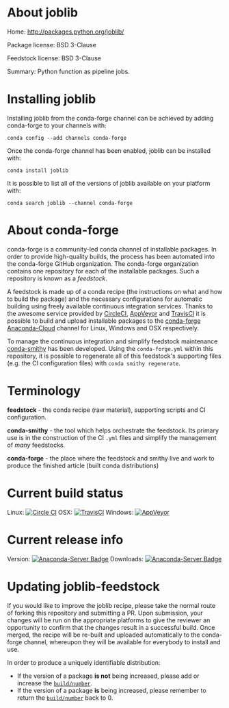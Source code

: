 About joblib
============

Home: http://packages.python.org/joblib/

Package license: BSD 3-Clause

Feedstock license: BSD 3-Clause

Summary: Python function as pipeline jobs.



Installing joblib
=================

Installing joblib from the conda-forge channel can be achieved by adding conda-forge to your channels with:

```
conda config --add channels conda-forge
```

Once the conda-forge channel has been enabled, joblib can be installed with:

```
conda install joblib
```

It is possible to list all of the versions of joblib available on your platform with:

```
conda search joblib --channel conda-forge
```


About conda-forge
=================

conda-forge is a community-led conda channel of installable packages.
In order to provide high-quality builds, the process has been automated into the
conda-forge GitHub organization. The conda-forge organization contains one repository
for each of the installable packages. Such a repository is known as a *feedstock*.

A feedstock is made up of a conda recipe (the instructions on what and how to build
the package) and the necessary configurations for automatic building using freely
available continuous integration services. Thanks to the awesome service provided by
[CircleCI](https://circleci.com/), [AppVeyor](http://www.appveyor.com/)
and [TravisCI](https://travis-ci.org/) it is possible to build and upload installable
packages to the [conda-forge](https://anaconda.org/conda-forge)
[Anaconda-Cloud](http://docs.anaconda.org/) channel for Linux, Windows and OSX respectively.

To manage the continuous integration and simplify feedstock maintenance
[conda-smithy](http://github.com/conda-forge/conda-smithy) has been developed.
Using the ``conda-forge.yml`` within this repository, it is possible to regenerate all of
this feedstock's supporting files (e.g. the CI configuration files) with ``conda smithy regenerate``.


Terminology
===========

**feedstock** - the conda recipe (raw material), supporting scripts and CI configuration.

**conda-smithy** - the tool which helps orchestrate the feedstock.
                   Its primary use is in the construction of the CI ``.yml`` files
                   and simplify the management of *many* feedstocks.

**conda-forge** - the place where the feedstock and smithy live and work to
                  produce the finished article (built conda distributions)

Current build status
====================

Linux: [![Circle CI](https://circleci.com/gh/conda-forge/joblib-feedstock.svg?style=svg)](https://circleci.com/gh/conda-forge/joblib-feedstock)
OSX: [![TravisCI](https://travis-ci.org/conda-forge/joblib-feedstock.svg?branch=master)](https://travis-ci.org/conda-forge/joblib-feedstock)
Windows: [![AppVeyor](https://ci.appveyor.com/api/projects/status/github/conda-forge/joblib-feedstock?svg=True)](https://ci.appveyor.com/project/conda-forge/joblib-feedstock/branch/master)

Current release info
====================
Version: [![Anaconda-Server Badge](https://anaconda.org/conda-forge/joblib/badges/version.svg)](https://anaconda.org/conda-forge/joblib)
Downloads: [![Anaconda-Server Badge](https://anaconda.org/conda-forge/joblib/badges/downloads.svg)](https://anaconda.org/conda-forge/joblib)


Updating joblib-feedstock
=========================

If you would like to improve the joblib recipe, please take the normal
route of forking this repository and submitting a PR. Upon submission, your changes will
be run on the appropriate platforms to give the reviewer an opportunity to confirm that the
changes result in a successful build. Once merged, the recipe will be re-built and uploaded
automatically to the conda-forge channel, whereupon they will be available for everybody to
install and use.

In order to produce a uniquely identifiable distribution:
 * If the version of a package **is not** being increased, please add or increase
   the [``build/number``](http://conda.pydata.org/docs/building/meta-yaml.html#build-number-and-string).
 * If the version of a package **is** being increased, please remember to return
   the [``build/number``](http://conda.pydata.org/docs/building/meta-yaml.html#build-number-and-string)
   back to 0.
